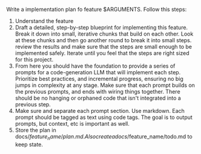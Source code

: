 Write a implementation plan fo feature $ARGUMENTS.
Follow this steps:
1. Understand the feature 
2. Draft a detailed, step-by-step blueprint for implementing this feature. Break it down into small, iterative chunks that build on each other. Look at these chunks and then go another round to break it into small steps. review the results and make sure that the steps are small enough to be implemented safely. Iterate until you feel that the steps are right sized for this project.
3. From here you should have the foundation to provide a series of prompts for a code-generation LLM that will implement each step. Prioritize best practices, and incremental progress, ensuring no big jumps in complexity at any stage. Make sure that each prompt builds on the previous prompts, and ends with wiring things together. There should be no hanging or orphaned code that isn't integrated into a previous step.
4. Make sure and separate each prompt section. Use markdown. Each prompt should be tagged as text using code tags. The goal is to output prompts, but context, etc is important as well.
5. Store the plan in docs/$feature_name/plan.md. Also create a docs/$feature_name/todo.md to keep state.
